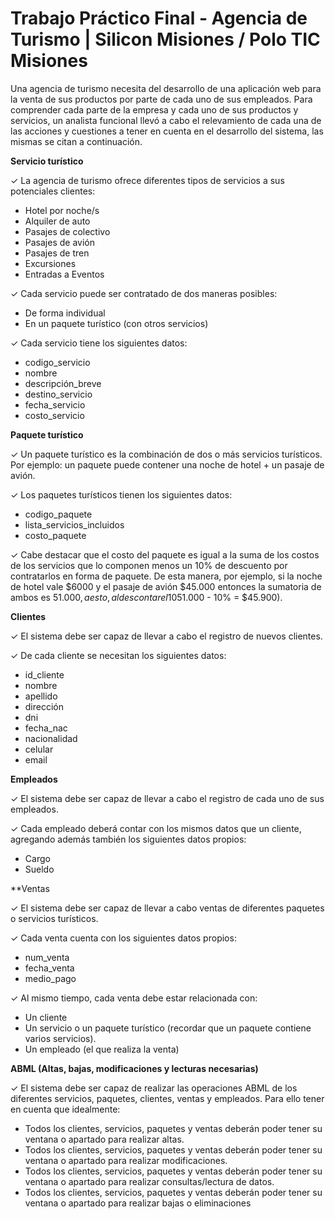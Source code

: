# Trabajo Práctico Final - Agencia de Turismo | Silicon Misiones / Polo TIC Misiones

Una agencia de turismo necesita del desarrollo de una aplicación web para la venta de sus productos por parte de cada uno de sus empleados. Para comprender cada parte de la empresa y cada uno de sus productos y servicios, un analista funcional llevó a cabo el relevamiento de cada una de las acciones y cuestiones a tener en cuenta en el desarrollo del sistema, las mismas se citan a continuación.

**Servicio turístico**

✓ La agencia de turismo ofrece diferentes tipos de servicios a sus potenciales clientes:
- Hotel por noche/s
- Alquiler de auto
- Pasajes de colectivo
- Pasajes de avión
- Pasajes de tren
- Excursiones
- Entradas a Eventos

✓ Cada servicio puede ser contratado de dos maneras posibles:
- De forma individual
- En un paquete turístico (con otros servicios)

✓ Cada servicio tiene los siguientes datos:
- codigo_servicio
- nombre
- descripción_breve
- destino_servicio
- fecha_servicio
- costo_servicio

**Paquete turístico**

✓ Un paquete turístico es la combinación de dos o más servicios turísticos. Por ejemplo: un paquete puede contener una noche de hotel + un pasaje de avión.

✓ Los paquetes turísticos tienen los siguientes datos:
- codigo_paquete
- lista_servicios_incluidos
- costo_paquete

✓ Cabe destacar que el costo del paquete es igual a la suma de los costos de los servicios que lo componen menos un 10% de descuento por contratarlos en forma de paquete. De esta manera, por ejemplo, si la noche de hotel vale $6000 y el pasaje de avión $45.000 entonces la sumatoria de ambos es $51.000, a esto, al descontar el 10% obtenemos el valor total del paquete ($51.000 - 10% = $45.900).

**Clientes**

✓ El sistema debe ser capaz de llevar a cabo el registro de nuevos clientes.

✓ De cada cliente se necesitan los siguientes datos:
- id_cliente
- nombre
- apellido
- dirección
- dni
- fecha_nac
- nacionalidad
- celular
- email

**Empleados**

✓ El sistema debe ser capaz de llevar a cabo el registro de cada uno de sus empleados.

✓ Cada empleado deberá contar con los mismos datos que un cliente, agregando además también los siguientes datos propios:
- Cargo
- Sueldo

**Ventas

✓ El sistema debe ser capaz de llevar a cabo ventas de diferentes paquetes o servicios turísticos.

✓ Cada venta cuenta con los siguientes datos propios:
- num_venta
- fecha_venta
- medio_pago

✓ Al mismo tiempo, cada venta debe estar relacionada con:
- Un cliente
- Un servicio o un paquete turístico (recordar que un paquete contiene varios servicios).
- Un empleado (el que realiza la venta)

**ABML (Altas, bajas, modificaciones y lecturas necesarias)**

✓ El sistema debe ser capaz de realizar las operaciones ABML de los diferentes servicios, paquetes, clientes, ventas y empleados. Para ello tener en cuenta que
idealmente:
- Todos los clientes, servicios, paquetes y ventas deberán poder tener su ventana o apartado para realizar altas.
- Todos los clientes, servicios, paquetes y ventas deberán poder tener su ventana o apartado para realizar modificaciones.
- Todos los clientes, servicios, paquetes y ventas deberán poder tener su ventana o apartado para realizar consultas/lectura de datos.
- Todos los clientes, servicios, paquetes y ventas deberán poder tener su ventana o apartado para realizar bajas o eliminaciones
